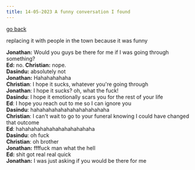 ```yaml
---
title: 14-05-2023 A funny conversation I found
---
```


[go back](Articles.md)

replacing it with people in the town because it was funny

**Jonathan:** Would you guys be there for me if I was going through something?  
**Ed:** no. 
**Christian:** nope.  
**Dasindu:** absolutely not  
**Jonathan:** Hahahahahaha  
**Christian**: I hope it sucks, whatever you're going through  
**Jonathan**: I hope it sucks? oh, what the fuck!  
**Dasindu**: I hope it emotionally scars you for the rest of your life  
**Ed**: I hope you reach out to me so I can ignore you  
**Dasindu**: hahahahahahahahahahahahaha  
**Christian**: I can't wait to go to your funeral knowing I could have changed that outcome  
**Ed**: hahahahahahahahahahahahaha  
**Dasindu**: oh fuck  
**Christian**: oh brother  
**Jonathan:** ffffuck man what the hell  
**Ed:** shit got real real quick  
**Jonathan:** I was just asking if you would be there for me